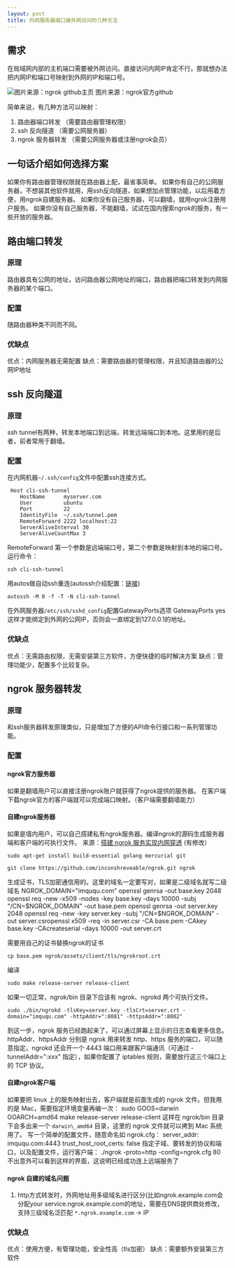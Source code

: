 ```yaml
---
layout: post
title: 内网服务器端口被外网访问的几种方法
---
```

## 需求
在局域网内部的主机端口需要被外网访问。直接访问内网IP肯定不行，那就想办法把内网IP和端口号映射到外网的IP和端口号。

![](68747470733a2f2f6e67726f6b2e636f6d2f7374617469632f696d672f6f766572766965772e706e67.png "图片来源：ngrok github主页")
图片来源：ngrok官方github

简单来说，有几种方法可以映射：
1. 路由器端口转发 （需要路由器管理权限）
2. ssh 反向隧道 （需要公网服务器）
3. ngrok 服务器转发 （需要公网服务器或注册ngrok会员）

## 一句话介绍如何选择方案
如果你有路由器管理权限就在路由器上配，最省事简单。
如果你有自己的公网服务器，不想装其他软件就用，用ssh反向隧道，如果想加点管理功能，以后用着方便，用ngrok自建服务器。
如果你没有自己服务器，可以翻墙，就用ngrok注册用户服务。
如果你没有自己服务器，不能翻墙，试试在国内搜索ngrok的服务，有一些开放的服务器。
## 路由端口转发
### 原理
路由器具有公网的地址，访问路由器公网地址的端口，路由器把端口转发到内网服务器的某个端口。
### 配置
随路由器种类不同而不同。
### 优缺点
优点：内网服务器无需配置
缺点：需要路由器的管理权限，并且知道路由器的公网IP地址
## ssh 反向隧道
### 原理
ssh tunnel有两种，转发本地端口到远端，转发远端端口到本地。这里用的是后者，前者常用于翻墙。
### 配置
在内网机器`~/.ssh/config`文件中配置ssh连接方式。

     Host cli-ssh-tunnel
        HostName      myserver.com
        User          ubuntu
        Port          22
        IdentityFile  ~/.ssh/tunnel.pem
        RemoteForward 2222 localhost:22
        ServerAliveInterval 30
        ServerAliveCountMax 3

RemoteForward 第一个参数是远端端口号，第二个参数是映射到本地的端口号。运行命令：

    ssh cli-ssh-tunnel

用autos做自动ssh重连(autossh介绍配置：[链接](https://www.everythingcli.org/ssh-tunnelling-for-fun-and-profit-autossh/))

    autossh -M 0 -f -T -N cli-ssh-tunnel

在外网服务器`/etc/ssh/sshd_config`配置GatewayPorts选项
    GatewayPorts yes
这样才能绑定到外网的公网IP，否则会一直绑定到127.0.0.1的地址。

### 优缺点
优点：无需路由权限，无需安装第三方软件，方便快捷的临时解决方案
缺点：管理功能少，配置多个比较复杂。

## ngrok 服务器转发
### 原理
和ssh服务器转发原理类似，只是增加了方便的API命令行接口和一系列管理功能。
### 配置
#### ngrok官方服务器
如果是翻墙用户可以直接注册ngrok账户就获得了ngrok提供的服务器。
在客户端下载ngrok官方的客户端就可以完成端口映射。（客户端需要翻墙能力）
#### 自建ngrok服务器
如果是墙内用户，可以自己搭建私有ngrok服务器。编译ngrok的源码生成服务器端和客户端的可执行文件。
来源：[搭建 ngrok 服务实现内网穿透](https://imququ.com/post/self-hosted-ngrokd.html) (有修改）

    sudo apt-get install build-essential golang mercurial git

    git clone https://github.com/inconshreveable/ngrok.git ngrok
生成证书，TLS加密通信用的。这里的域名一定要写对，如果是二级域名就写二级域名
    NGROK_DOMAIN="imququ.com"
    openssl genrsa -out base.key 2048
    openssl req -new -x509 -nodes -key base.key -days 10000 -subj "/CN=$NGROK_DOMAIN" -out base.pem
    openssl genrsa -out server.key 2048
    openssl req -new -key server.key -subj "/CN=$NGROK_DOMAIN" -out server.csropenssl x509 -req -in server.csr -CA base.pem -CAkey base.key -CAcreateserial -days 10000 -out server.crt

需要用自己的证书替换ngrok的证书

    cp base.pem ngrok/assets/client/tls/ngrokroot.crt

编译

    sudo make release-server release-client

如果一切正常，ngrok/bin 目录下应该有 ngrok、ngrokd 两个可执行文件。

    sudo ./bin/ngrokd -tlsKey=server.key -tlsCrt=server.crt -domain="imququ.com" -httpAddr=":8081" -httpsAddr=":8082"

到这一步，ngrok 服务已经跑起来了，可以通过屏幕上显示的日志查看更多信息。httpAddr、httpsAddr 分别是 ngrok 用来转发 http、https 服务的端口，可以随意指定。ngrokd 还会开一个 4443 端口用来跟客户端通讯（可通过 -tunnelAddr=":xxx" 指定），如果你配置了 iptables 规则，需要放行这三个端口上的 TCP 协议。

#### 自建ngrok客户端
如果要把 linux 上的服务映射出去，客户端就是前面生成的 ngrok 文件。但我用的是 Mac，需要指定环境变量再编一次：
    sudo GOOS=darwin GOARCH=amd64 make release-server release-client
这样在 ngrok/bin 目录下会多出来一个 `darwin\_amd64` 目录，这里的 ngrok 文件就可以拷到 Mac 系统用了。
写一个简单的配置文件，随意命名如 ngrok.cfg：
    server_addr: imququ.com:4443
    trust_host_root_certs: false
指定子域、要转发的协议和端口，以及配置文件，运行客户端：
    ./ngrok -proto=http -config=ngrok.cfg 80
不出意外可以看到这样的界面，这说明已经成功连上远端服务了
#### ngrok 自建的域名问题
1. http方式转发时，外网地址用多级域名进行区分(比如ngrok.example.com会分配your service.ngrok.example.com的地址，需要在DNS提供商处修改，支持三级域名泛匹配 `*.ngrok.example.com` -\> IP
### 优缺点
优点：使用方便，有管理功能，安全性高（tls加密）
缺点：需要额外安装第三方软件


